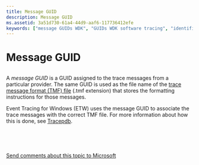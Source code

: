 ```yaml
---
title: Message GUID
description: Message GUID
ms.assetid: 3a51d730-61a4-44d9-aaf6-117736412efe
keywords: ["message GUIDs WDK", "GUIDs WDK software tracing", "identifiers WDK software tracing"]
---
```


# Message GUID


## <span id="ddk_message_guid_tools"></span><span id="DDK_MESSAGE_GUID_TOOLS"></span>


A *message GUID* is a GUID assigned to the trace messages from a particular provider. The same GUID is used as the file name of the [trace message format (TMF) file](trace-message-format-file.md) (.tmf extension) that stores the formatting instructions for those messages.

Event Tracing for Windows (ETW) uses the message GUID to associate the trace messages with the correct TMF file. For more information about how this is done, see [Tracepdb](tracepdb.md).

 

 

[Send comments about this topic to Microsoft](mailto:wsddocfb@microsoft.com?subject=Documentation%20feedback%20[devtest\devtest]:%20Message%20GUID%20%20RELEASE:%20%2811/17/2016%29&body=%0A%0APRIVACY%20STATEMENT%0A%0AWe%20use%20your%20feedback%20to%20improve%20the%20documentation.%20We%20don't%20use%20your%20email%20address%20for%20any%20other%20purpose,%20and%20we'll%20remove%20your%20email%20address%20from%20our%20system%20after%20the%20issue%20that%20you're%20reporting%20is%20fixed.%20While%20we're%20working%20to%20fix%20this%20issue,%20we%20might%20send%20you%20an%20email%20message%20to%20ask%20for%20more%20info.%20Later,%20we%20might%20also%20send%20you%20an%20email%20message%20to%20let%20you%20know%20that%20we've%20addressed%20your%20feedback.%0A%0AFor%20more%20info%20about%20Microsoft's%20privacy%20policy,%20see%20http://privacy.microsoft.com/default.aspx. "Send comments about this topic to Microsoft")




